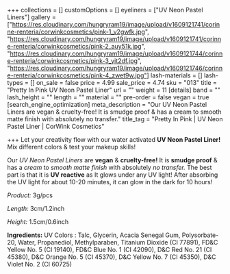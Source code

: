 +++
collections = []
customOptions = []
eyeliners = ["UV Neon Pastel Liners"]
gallery = ["https://res.cloudinary.com/hungryram19/image/upload/v1609121741/corinne-renteria/corwinkcosmetics/pink-1_v2gwfk.jpg", "https://res.cloudinary.com/hungryram19/image/upload/v1609121741/corinne-renteria/corwinkcosmetics/pink-2_auy51k.jpg", "https://res.cloudinary.com/hungryram19/image/upload/v1609121744/corinne-renteria/corwinkcosmetics/pink-3_yit2df.jpg", "https://res.cloudinary.com/hungryram19/image/upload/v1609121746/corinne-renteria/corwinkcosmetics/pink-4_zwet9w.jpg"]
lash-materials = []
lash-types = []
on_sale = false
price = 4.99
sale_price = 4.74
sku = "013"
title = "Pretty In Pink UV Neon Pastel Liner"
url = ""
weight = 11
[details]
band = ""
lash_height = ""
length = ""
material = ""
pre-order = false
vegan = true
[search_engine_optimization]
meta_description = "Our UV Neon Pastel Liners are vegan & cruelty-free! It is smudge proof & has a cream to smooth matte finish with absolutely no transfer."
title_tag = "Pretty In Pink | UV Neon Pastel Liner | CorWink Cosmetics"

+++
Let your creativity flow with our water activated **UV Neon Pastel Liner!** Mix different colors & test your makeup skills!

Our _UV Neon Pastel Liners_ are **vegan** & **cruelty-free!** It is **smudge proof** & has a _cream_ to _smooth matte finish_ with absolutely _no transfer._ The best part is that it is **UV reactive** as It glows under any UV light! After absorbing the UV light for about 10-20 minutes, it can glow in the dark for 10 hours!

_Product:_ 3g/pcs

_Length:_ 3cm/1.2inch

_Height:_ 1.5cm/0.6inch

**Ingredients:** UV Colors : Talc, Glycerin, Acacia Senegal Gum, Polysorbate-20, Water, Propanediol, Methylparaben, Titanium Dioxide (CI 77891), FD&C Yellow No. 5 (CI 19140), FD&C Blue No. 1 (CI 42090), D&C Red No. 21 (CI 45380), D&C Orange No. 5 (CI 45370), D&C Yellow No. 7 (CI 45350), D&C Violet No. 2 (CI 60725)